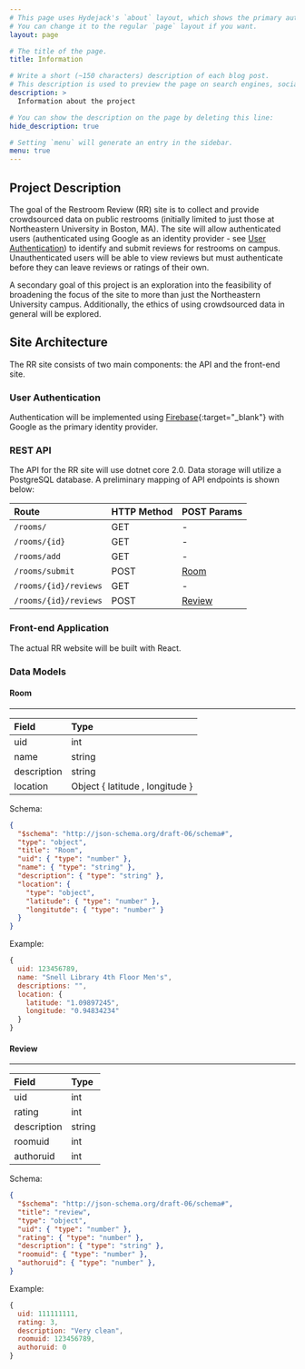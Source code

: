 ```yaml
---
# This page uses Hydejack's `about` layout, which shows the primary author's picture and about text at the top.
# You can change it to the regular `page` layout if you want.
layout: page

# The title of the page.
title: Information

# Write a short (~150 characters) description of each blog post.
# This description is used to preview the page on search engines, social media, etc.
description: >
  Information about the project

# You can show the description on the page by deleting this line:
hide_description: true

# Setting `menu` will generate an entry in the sidebar.
menu: true
---
```


## Project Description
The goal of the Restroom Review (RR) site is to collect and provide crowdsourced data on public restrooms (initially limited to just those at Northeastern University in Boston, MA). The site will allow authenticated users (authenticated using Google as an identity provider - see [User Authentication](#user-authentication)) to identify and submit reviews for restrooms on campus. Unauthenticated users will be able to view reviews but must authenticate before they can leave reviews or ratings of their own.

A secondary goal of this project is an exploration into the feasibility of broadening the focus of the site to more than just the Northeastern University campus. Additionally, the ethics of using crowdsourced data in general will be explored. 

## Site Architecture
The RR site consists of two main components: the API and the front-end site.

### User Authentication
Authentication will be implemented using [Firebase](https://github.com/firebase/firebaseui-web){:target="_blank"} with Google as the primary identity provider.

### REST API
The API for the RR site will use dotnet core 2.0. Data storage will utilize a PostgreSQL database. A preliminary mapping of API endpoints is shown below:

| Route                              | HTTP Method             | POST Params                          |   
|:-----------------------------------|:------------------------|:-------------------------------------|
|`/rooms/`                           | GET                     | -                                    |   
|`/rooms/{id}`                       | GET                     | -                                    |   
|`/rooms/add`                        | GET                     | -                                    |   
|`/rooms/submit`                     | POST                    | [Room](#data-model-room)             |   
|`/rooms/{id}/reviews`               | GET                     | -                                    |   
|`/rooms/{id}/reviews`               | POST                    | [Review](#data-model-review)         |   

### Front-end Application
The actual RR website will be built with React.

### Data Models
#### <a id="data-model-room"></a>Room
<hr/>

| Field          | Type                            |
|:---------------|:--------------------------------|
| uid            | int                             |
| name           | string                          |
| description    | string                          |
| location       | Object { latitude , longitude } |

Schema:
```json
{
  "$schema": "http://json-schema.org/draft-06/schema#",
  "type": "object",
  "title": "Room",
  "uid": { "type": "number" },
  "name": { "type": "string" },
  "description": { "type": "string" },
  "location": {
    "type": "object",
    "latitude": { "type": "number" },
    "longitutde": { "type": "number" }
  }
}
```

Example:
```js
{
  uid: 123456789,
  name: "Snell Library 4th Floor Men's",
  descriptions: "",
  location: {
    latitude: "1.09897245",
    longitude: "0.94834234"
  }
}
```

#### <a id="data-model-review"></a>Review
<hr/>

| Field          | Type               |
|:---------------|:-------------------|
| uid            | int                |
| rating         | int                |
| description    | string             |
| roomuid        | int                |
| authoruid      | int                |

Schema: 
```json
{
  "$schema": "http://json-schema.org/draft-06/schema#",
  "title": "review",
  "type": "object",
  "uid": { "type": "number" },
  "rating": { "type": "number" },
  "description": { "type": "string" },
  "roomuid": { "type": "number" },
  "authoruid": { "type": "number" },
}
```

Example:
```js
{
  uid: 111111111,
  rating: 3,
  description: "Very clean",
  roomuid: 123456789,
  authoruid: 0
}
```


